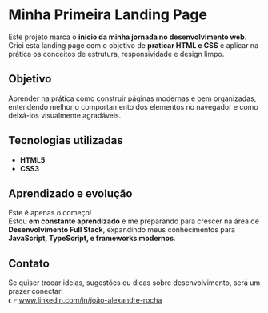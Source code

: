 # Minha Primeira Landing Page

Este projeto marca o **início da minha jornada no desenvolvimento web**.  
Criei esta landing page com o objetivo de **praticar HTML e CSS** e aplicar na prática os conceitos de estrutura, responsividade e design limpo.

## Objetivo
Aprender na prática como construir páginas modernas e bem organizadas, entendendo melhor o comportamento dos elementos no navegador e como deixá-los visualmente agradáveis.

## Tecnologias utilizadas
- **HTML5**
- **CSS3**

## Aprendizado e evolução
Este é apenas o começo!  
Estou **em constante aprendizado** e me preparando para crescer na área de **Desenvolvimento Full Stack**, expandindo meus conhecimentos para **JavaScript, TypeScript, e frameworks modernos**.

## Contato
Se quiser trocar ideias, sugestões ou dicas sobre desenvolvimento, será um prazer conectar!  
👉 www.linkedin.com/in/joão-alexandre-rocha

